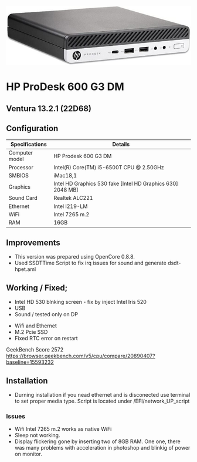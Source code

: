 ![HP Prodesk 600 G3 DM](OC/Resources/Image/hp-prodesk-600-g3-dm.jpg)
# HP ProDesk 600 G3 DM 
## Ventura 13.2.1 (22D68)

## Configuration

| Specifications | Details                                          |
| ------------------- | ------------------------------------------- |
| Computer model      | HP Prodesk 600 G3 DM      					|
| Processor           | Intel(R) Core(TM) i5-6500T CPU @ 2.50GHz    |
| SMBIOS              | iMac18,1     |
| Graphics			  | Intel HD Graphics 530 fake [Intel HD Graphics 630] 2048  MB]                 		|
| Sound Card          | Realtek ALC221             |
| Ethernet		      | Intel I219-LM                      |
| WiFi		          | Intel 7265 m.2                          	|
| RAM		          | 16GB                                     	|




## Improvements

- This version was prepared using OpenCore 0.8.8.
- Used SSDTTime Script to fix irq issues for sound and generate dsdt-hpet.aml 




## Working / Fixed; 


+ Intel HD 530 blnking screen - fix by inject Intel Iris 520 
+ USB
+ Sound / tested only on DP
<!-- + Fixed Airplay screen mirroring - black screen with mouse cursor (Skylake isue)  -->
<!-- + iMessages -->
+ Wifi and Ethernet
+ M.2 Pcie SSD 
+ Fixed RTC error on restart 

GeekBench Score 2572
https://browser.geekbench.com/v5/cpu/compare/20890407?baseline=15593232

## Installation




- Durning installation if you nead ethernet and is disconected use terminal to set proper media type. Script is located under /EFI/network_UP_script 


### Issues
+ Wifi Intel 7265 m.2 works as native WiFi
+ Sleep not working. 
+ Display flickering gone by inserting two of 8GB RAM. One one, there was many problems with acceleration in photoshop and blinkig of power on monitor. 